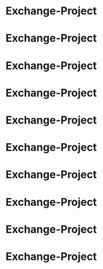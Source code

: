 # Exchange-Project
# Exchange-Project
# Exchange-Project
# Exchange-Project
# Exchange-Project
# Exchange-Project
# Exchange-Project
# Exchange-Project
# Exchange-Project
# Exchange-Project
